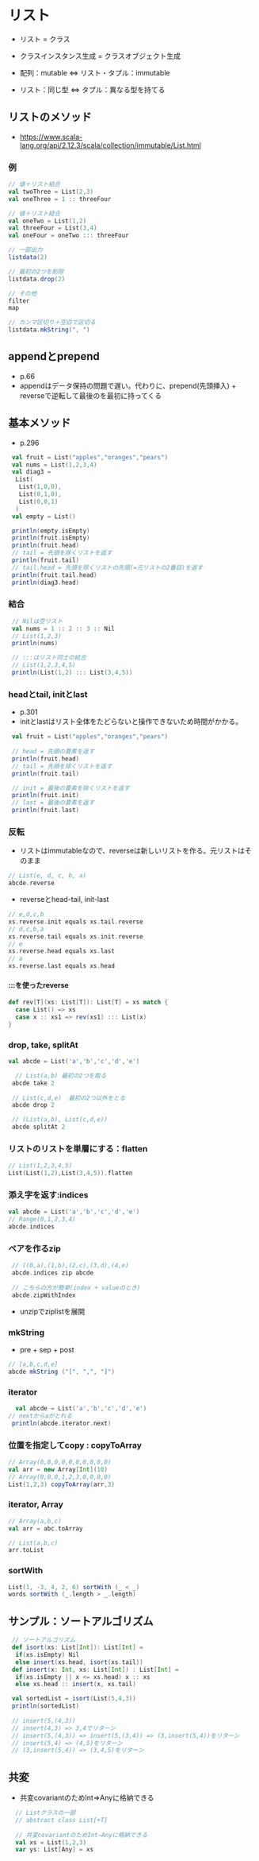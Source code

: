 # リスト
- リスト = クラス
- クラスインスタンス生成 = クラスオブジェクト生成

- 配列：mutable ⇔ リスト・タプル：immutable
- リスト：同じ型 ⇔ タプル：異なる型を持てる


## リストのメソッド
- https://www.scala-lang.org/api/2.12.3/scala/collection/immutable/List.html

### 例
```scala
// 値＋リスト結合
val twoThree = List(2,3)
val oneThree = 1 :: threeFour

// 値＋リスト結合
val oneTwo = List(1,2)
val threeFour = List(3,4)
val oneFour = oneTwo ::: threeFour

// 一部出力
listdata(2)

// 最初の2つを削除
listdata.drop(2)

// その他
filter
map

// カンマ区切り＋空白で区切る
listdata.mkString(", ")

```

## appendとprepend
- p.66
- appendはデータ保持の問題で遅い。代わりに、prepend(先頭挿入) + reverseで逆転して最後のを最初に持ってくる

## 基本メソッド
- p.296
```scala
 val fruit = List("apples","oranges","pears")
 val nums = List(1,2,3,4)
 val diag3 =
  List(
   List(1,0,0),
   List(0,1,0),
   List(0,0,1)
  )
 val empty = List()

 println(empty.isEmpty)
 println(fruit.isEmpty)
 println(fruit.head)
 // tail = 先頭を除くリストを返す
 println(fruit.tail)
 // tail.head = 先頭を除くリストの先頭(=元リストの2番目)を返す
 println(fruit.tail.head)
 println(diag3.head)
```
### 結合

```scala
 // Nilは空リスト
 val nums = 1 :: 2 :: 3 :: Nil
 // List(1,2,3)
 println(nums)

 // :::はリスト同士の結合
 // List(1,2,3,4,5)
 println(List(1,2) ::: List(3,4,5))

```

### headとtail, initとlast
- p.301
- initとlastはリスト全体をたどらないと操作できないため時間がかかる。
```scala
 val fruit = List("apples","oranges","pears")
 
 // head = 先頭の要素を返す 
 println(fruit.head)
 // tail = 先頭を除くリストを返す
 println(fruit.tail)

 // init = 最後の要素を除くリストを返す 
 println(fruit.init)
 // last = 最後の要素を返す
 println(fruit.last)
```

### 反転
- リストはimmutableなので、reverseは新しいリストを作る。元リストはそのまま
```scala
// List(e, d, c, b, a)
abcde.reverse

```

- reverseとhead-tail, init-last
```scala
// e,d,c,b
xs.reverse.init equals xs.tail.reverse
// d,c,b,a
xs.reverse.tail equals xs.init.reverse
// e
xs.reverse.head equals xs.last
// a
xs.reverse.last equals xs.head

```

#### :::を使ったreverse
```scala
def rev[T](xs: List[T]): List[T] = xs match {
  case List() => xs
  case x :: xs1 => rev(xs1) ::: List(x)
}
```

### drop, take, splitAt

```scala
val abcde = List('a','b','c','d','e')

  // List(a,b) 最初の2つを取る
 abcde take 2
 
 // List(c,d,e)  最初の2つ以外をとる
 abcde drop 2

 // (List(a,b), List(c,d,e))
 abcde splitAt 2
```

### リストのリストを単層にする：flatten
```scala
// List(1,2,3,4,5)
List(List(1,2),List(3,4,5)).flatten
```

### 添え字を返す:indices
```scala
val abcde = List('a','b','c','d','e')
// Range(0,1,2,3,4)
abcde.indices
```

### ペアを作るzip
```scala
 // ((0,a),(1,b),(2,c),(3,d),(4,e)
 abcde.indices zip abcde
 
 // こちらの方が簡単(index + valueのとき)
 abcde.zipWithIndex
 ```
- unzipでziplistを展開

### mkString
- pre + sep + post
```scala
// [a,b,c,d,e]
abcde mkString ("[", ",", "]")
```

### iterator
```scala
  val abcde = List('a','b','c','d','e')
// nextからaがとれる
 println(abcde.iterator.next)
```

### 位置を指定してcopy : copyToArray
```scala
// Array(0,0,0,0,0,0,0,0,0,0)
val arr = new Array[Int](10)
// Array(0,0,0,1,2,3,0,0,0,0)
List(1,2,3) copyToArray(arr,3)


```

### iterator, Array
```scala
// Array(a,b,c)
val arr = abc.toArray

// List(a,b,c)
arr.toList
```

### sortWith
```scala
List(1, -3, 4, 2, 6) sortWith (_ < _)
words sortWith (_.length > _.length)
```

## サンプル：ソートアルゴリズム
```scala
 // ソートアルゴリズム
 def isort(xs: List[Int]): List[Int] =
  if(xs.isEmpty) Nil
  else insert(xs.head, isort(xs.tail))
 def insert(x: Int, xs: List[Int]) : List[Int] =
  if(xs.isEmpty || x <= xs.head) x :: xs
  else xs.head :: insert(x, xs.tail)

 val sortedList = isort(List(5,4,3))
 println(sortedList)
 
 // insert(5,(4,3))
 // insert(4,3) => 3,4でリターン
 // insert(5,(4,3)) => insert(5,(3,4)) => (3,insert(5,4))をリターン 
 // insert(5,4) => (4,5)をリターン
 // (3,insert(5,4)) => (3,4,5)をリターン
```

## 共変
- 共変covariantのためInt⇒Anyに格納できる
```scala
  // Listクラスの一部
  // abstract class List[+T]
  
  // 共変covariantのためInt⇒Anyに格納できる
  val xs = List(1,2,3)
  var ys: List[Any] = xs
```
